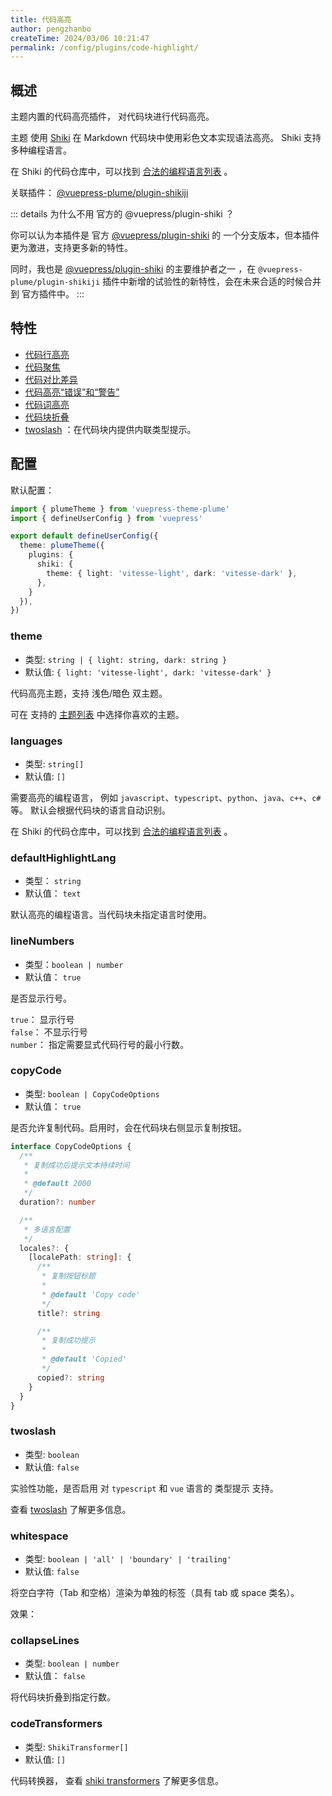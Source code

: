 ```yaml
---
title: 代码高亮
author: pengzhanbo
createTime: 2024/03/06 10:21:47
permalink: /config/plugins/code-highlight/
---
```


## 概述

主题内置的代码高亮插件， 对代码块进行代码高亮。

主题 使用 [Shiki](https://github.com/shikijs/shiki) 在 Markdown 代码块中使用彩色文本实现语法高亮。
Shiki 支持多种编程语言。

在 Shiki 的代码仓库中，可以找到 [合法的编程语言列表](https://shiki.style/languages) 。

关联插件： [@vuepress-plume/plugin-shikiji](https://github.com/pengzhanbo/vuepress-theme-plume/tree/main/plugins/plugin-shikiji)

::: details 为什么不用 官方的 @vuepress/plugin-shiki ？

你可以认为本插件是 官方 [@vuepress/plugin-shiki](https://ecosystem.vuejs.press/zh/plugins/shiki.html) 的
一个分支版本，但本插件更为激进，支持更多新的特性。

同时，我也是 [@vuepress/plugin-shiki](https://ecosystem.vuejs.press/zh/plugins/shiki.html) 的主要维护者之一
，在 `@vuepress-plume/plugin-shikiji` 插件中新增的试验性的新特性，会在未来合适的时候合并到 官方插件中。
:::

## 特性

- [代码行高亮](../../guide/代码/特性支持.md#在代码块中实现行高亮)
- [代码聚焦](../../guide/代码/特性支持.md#代码块中聚焦)
- [代码对比差异](../../guide/代码/特性支持.md#代码块中的颜色差异)
- [代码高亮“错误”和“警告”](../../guide/代码/特性支持.md#高亮-错误-和-警告)
- [代码词高亮](../../guide/代码/特性支持.md#代码块中-词高亮)
- [代码块折叠](../../guide/代码/特性支持.md#折叠代码块)
- [twoslash](../../guide/代码/twoslash.md#twoslash) ：在代码块内提供内联类型提示。

## 配置

默认配置：

```ts
import { plumeTheme } from 'vuepress-theme-plume'
import { defineUserConfig } from 'vuepress'

export default defineUserConfig({
  theme: plumeTheme({
    plugins: {
      shiki: {
        theme: { light: 'vitesse-light', dark: 'vitesse-dark' },
      },
    }
  }),
})
```

### theme

- 类型: `string | { light: string, dark: string }`
- 默认值: `{ light: 'vitesse-light', dark: 'vitesse-dark' }`

代码高亮主题，支持 浅色/暗色 双主题。

可在 支持的 [主题列表](https://shiki.style/themes) 中选择你喜欢的主题。

### languages

- 类型: `string[]`
- 默认值: `[]`

需要高亮的编程语言， 例如 `javascript`、`typescript`、`python`、`java`、`c++`、`c#`等。
默认会根据代码块的语言自动识别。

在 Shiki 的代码仓库中，可以找到 [合法的编程语言列表](https://shiki.style/languages) 。

### defaultHighlightLang

- 类型： `string`
- 默认值： `text`

默认高亮的编程语言。当代码块未指定语言时使用。

### lineNumbers

- 类型：`boolean | number`
- 默认值： `true`

是否显示行号。

`true`： 显示行号\
`false`： 不显示行号\
`number`： 指定需要显式代码行号的最小行数。

### copyCode

- 类型: `boolean | CopyCodeOptions`
- 默认值： `true`

是否允许复制代码。启用时，会在代码块右侧显示复制按钮。

```ts
interface CopyCodeOptions {
  /**
   * 复制成功后提示文本持续时间
   *
   * @default 2000
   */
  duration?: number

  /**
   * 多语言配置
   */
  locales?: {
    [localePath: string]: {
      /**
       * 复制按钮标题
       *
       * @default 'Copy code'
       */
      title?: string

      /**
       * 复制成功提示
       *
       * @default 'Copied'
       */
      copied?: string
    }
  }
}
```

### twoslash

- 类型: `boolean`
- 默认值: `false`

实验性功能，是否启用 对 `typescript` 和 `vue` 语言的 类型提示 支持。

查看 [twoslash](/guide/markdown/experiment/#twoslash) 了解更多信息。

### whitespace

- 类型: `boolean | 'all' | 'boundary' | 'trailing'`
- 默认值: `false`

将空白字符（Tab 和空格）渲染为单独的标签（具有 tab 或 space 类名）。

效果：

<!-- @include: ../../snippet/whitespace.snippet.md{18-24} -->

### collapseLines

- 类型: `boolean | number`
- 默认值： `false`

将代码块折叠到指定行数。

### codeTransformers

- 类型: `ShikiTransformer[]`
- 默认值: `[]`

代码转换器， 查看 [shiki transformers](https://shiki.style/guide/transformers) 了解更多信息。
